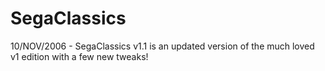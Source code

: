# SegaClassics
 10/NOV/2006 - SegaClassics v1.1 is an updated version of the much loved v1 edition with a few new tweaks!
